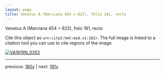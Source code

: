 ```yaml
---
layout: page
title: Venetus A (Marciana 454 = 822), folio 181, recto
---
```


Venetus A (Marciana 454 = 822), folio 181, recto

Cite this object as `urn:cite2:hmt:msA.v1:181r`.  The full image is linked to a citation tool you can use to cite regions of the image.

[![VA181RN_0352](http://www.homermultitext.org/iipsrv?IIIF=/project/homer/pyramidal/deepzoom/hmt/vaimg/2017a/VA181RN_0352.tif/full/800,/0/default.jpg)](http://www.homermultitext.org/ict2/?urn=urn:cite2:hmt:vaimg.2017a:VA181RN_0352) 

---

previous:  [180v](../180v/) | next: [181v](../181v/)